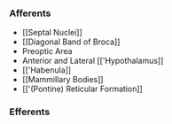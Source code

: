 ### Afferents
- [[Septal Nuclei]]
- [[Diagonal Band of Broca]]
- Preoptic Area
- Anterior and Lateral [['Hypothalamus]]
- [['Habenula]]
- [[Mammillary Bodies]]
- [['(Pontine) Reticular Formation]]
### Efferents